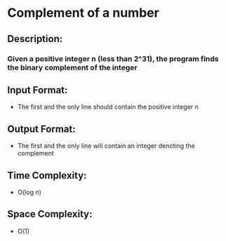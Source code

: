 # Complement of a number
## Description:
### Given a positive integer n (less than 2^31), the program finds the binary complement of the integer
## Input Format:
* The first and the only line should contain the positive integer n
## Output Format:
* The first and the only line will contain an integer denoting the complement
## Time Complexity:
* O(log n)
## Space Complexity:
* O(1)